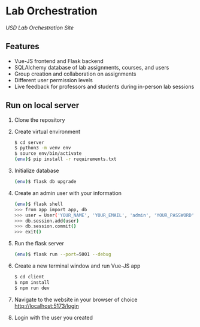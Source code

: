 # Lab Orchestration

_USD Lab Orchestration Site_

## Features
* Vue-JS frontend and Flask backend
* SQLAlchemy database of lab assignments, courses, and users
* Group creation and collaboration on assignments
* Different user permission levels
* Live feedback for professors and students during in-person lab sessions

## Run on local server
1. Clone the repository

2. Create virtual environment

    ```sh
    $ cd server
    $ python3 -m venv env
    $ source env/bin/activate
    (env)$ pip install -r requirements.txt
    ```

3. Initialize database 

    ```sh
    (env)$ flask db upgrade
    ```

4. Create an admin user with your information

    ```sh
    (env)$ flask shell
    >>> from app import app, db
    >>> user = User('YOUR_NAME', 'YOUR_EMAIL', 'admin', 'YOUR_PASSWORD')
    >>> db.session.add(user)
    >>> db.session.commit()
    >>> exit()
    ```

5. Run the flask server

    ```sh
    (env)$ flask run --port=5001 --debug
    ```

6. Create a new terminal window and run Vue-JS app

    ```sh
    $ cd client
    $ npm install
    $ npm run dev
    ```

7. Navigate to the website in your browser of choice
    [http://localhost:5173/login](http://localhost:5173/login)

8. Login with the user you created